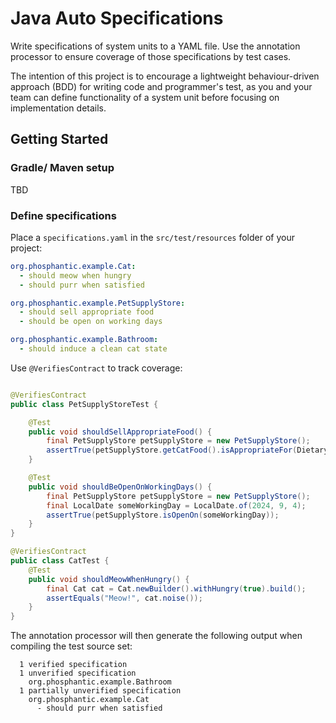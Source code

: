 # Java Auto Specifications

Write specifications of system units to a YAML file. Use the annotation processor to ensure coverage of those
specifications by test cases.

The intention of this project is to encourage a lightweight behaviour-driven approach (BDD) for writing code and
programmer's test, as you and your team can define functionality of a system unit before focusing on implementation
details.

## Getting Started

### Gradle/ Maven setup

TBD

### Define specifications

Place a `specifications.yaml` in the `src/test/resources` folder of your project:

```yaml
org.phosphantic.example.Cat:
  - should meow when hungry
  - should purr when satisfied

org.phosphantic.example.PetSupplyStore:
  - should sell appropriate food
  - should be open on working days

org.phosphantic.example.Bathroom:
  - should induce a clean cat state
```

Use `@VerifiesContract` to track coverage:

```java

@VerifiesContract
public class PetSupplyStoreTest {

    @Test
    public void shouldSellAppropriateFood() {
        final PetSupplyStore petSupplyStore = new PetSupplyStore();
        assertTrue(petSupplyStore.getCatFood().isAppropriateFor(DietaryType.CARNIVOROUS));
    }

    @Test
    public void shouldBeOpenOnWorkingDays() {
        final PetSupplyStore petSupplyStore = new PetSupplyStore();
        final LocalDate someWorkingDay = LocalDate.of(2024, 9, 4);
        assertTrue(petSupplyStore.isOpenOn(someWorkingDay));
    }
}

@VerifiesContract
public class CatTest {
    @Test
    public void shouldMeowWhenHungry() {
        final Cat cat = Cat.newBuilder().withHungry(true).build();
        assertEquals("Meow!", cat.noise());
    }
}
```

The annotation processor will then generate the following output when compiling the test source set:

```
  1 verified specification
  1 unverified specification
    org.phosphantic.example.Bathroom
  1 partially unverified specification
    org.phosphantic.example.Cat
      - should purr when satisfied
```
